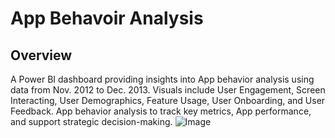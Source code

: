 ﻿# App Behavoir Analysis
## Overview
A Power BI dashboard providing insights into App behavior analysis using data from Nov. 2012 to Dec. 2013. Visuals include User Engagement, Screen Interacting, User Demographics, Feature Usage, User Onboarding, and User Feedback. App behavior analysis to track key metrics, App performance, and support strategic decision-making.
![Image](https://github.com/user-attachments/assets/7589caac-a197-4c81-8467-db8c9fa692e3)
